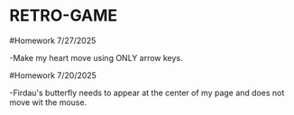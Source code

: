 # RETRO-GAME
#Homework 7/27/2025

-Make my heart move using ONLY arrow keys.

#Homework 7/20/2025

-Firdau's butterfly needs to appear at the center of my page and does not move wit the mouse.
